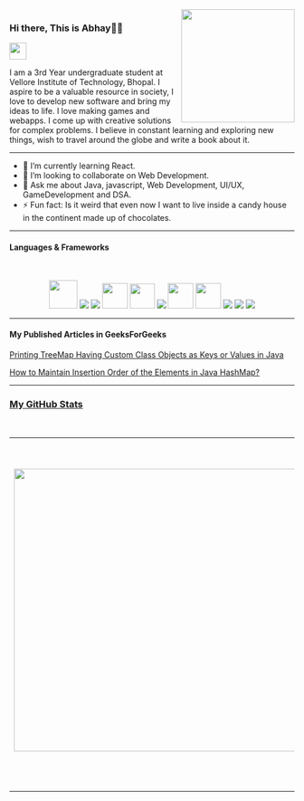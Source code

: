 <img align="right" width="200" src="https://res.cloudinary.com/doy1foyff/image/upload/v1622733135/output-onlinegiftools_o3zkhz.gif">

<h3 align ="left" >Hi there, This is Abhay👋😁</h3>

<!--
**Abhay-G/Abhay-G** is a ✨ _special_ ✨ repository because its `README.md` (this file) appears on your GitHub profile.


Here are some ideas to get you started:

- 🔭 I’m currently working on ...
- 🌱 I’m currently learning ...
- 👯 I’m looking to collaborate on ...
- 🤔 I’m looking for help with ...
- 💬 Ask me about ...
- 📫 How to reach me: ...
- 😄 Pronouns: ...
- ⚡ Fun fact: ...
-->
<p align="left">
  <a href="https://www.linkedin.com/in/abhay-gupta-253a45198/" target="_blank" ><img src="https://cdn4.iconfinder.com/data/icons/social-messaging-ui-color-shapes-2-free/128/social-linkedin-circle-512.png" width="30px" height="30px"></a>  
</p>

<p align = "left">I am a 3rd Year undergraduate student at Vellore Institute of Technology, Bhopal. I aspire to be a valuable resource in society, I love to develop new software and bring my ideas to life. I love making games and webapps. I come up with creative solutions for complex problems. I believe in constant learning and exploring new things, wish to travel around the globe and write a book about it.</p>

----

- 🌱 I’m currently learning React.
- 👯 I’m looking to collaborate on Web Development.
- 💬 Ask me about Java, javascript, Web Development, UI/UX, GameDevelopment and DSA.
- ⚡ Fun fact: Is it weird that even now I want to live inside a candy house in the continent made up of chocolates.

----
#### Languages & Frameworks
<br />
<p align="center">    
  <img src="https://img.icons8.com/color/48/000000/java-coffee-cup-logo.png" width="50px"/>
  <img src="https://img.icons8.com/color/48/000000/nodejs.png"/> 
  <img src="https://img.icons8.com/nolan/48/react-native.png"/>
  <img src="https://img.icons8.com/color/48/000000/javascript.png" width="45px"/> 
  <img width="44px"src="https://upload.wikimedia.org/wikipedia/commons/thumb/1/17/GraphQL_Logo.svg/1200px-GraphQL_Logo.svg.png"/>
  <img src="https://img.icons8.com/color/48/000000/bootstrap.png"/>
  <img src="https://img.icons8.com/color/48/000000/mongodb.png" width="45px"/>
  <img src="https://sass-lang.com/assets/img/logos/logo-b6e1ef6e.svg" width="45px"/>
  <img src="https://img.icons8.com/nolan/48/html-5.png"/>
  <img src="https://img.icons8.com/color/48/000000/css3.png"/>
  <img src="https://img.icons8.com/nolan/48/unity.png"/>
  
</p>

----
<h4>My Published Articles in GeeksForGeeks</h4>
<p><a href="https://www.geeksforgeeks.org/printing-treemap-having-custom-class-objects-as-keys-or-values-in-java/">Printing TreeMap Having Custom Class Objects as Keys or Values in Java</p>
<p><a href="https://www.geeksforgeeks.org/how-to-maintain-insertion-order-of-the-elements-in-java-hashmap/">How to Maintain Insertion Order of the Elements in Java HashMap?</p>
<hr>
<h3>My GitHub Stats</h3>
<br>


|<img align="center" src="https://github-readme-stats.vercel.app/api/top-langs/?username=Abhay-G&title_color=9580ff&icon_color=42b463&text_color=9f9f9f&bg_color=282a35&hide_langs_below=1&layout=compact" width="500px"/>|<img align="center" src="https://github-readme-stats.vercel.app/api?username=Abhay-G&show_icons=true&title_color=9580ff&icon_color=42b463&text_color=9f9f9f&bg_color=282a35" alt="Abhay Gupta's github stats"  width="600px" />
|---|---|

----

